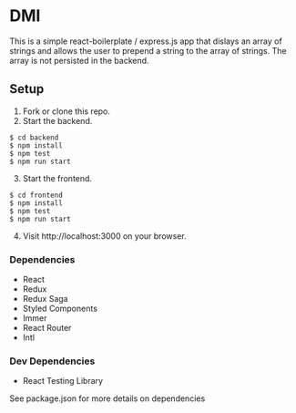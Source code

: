 # DMI

This is a simple react-boilerplate / express.js app that dislays an array of strings and allows the user to prepend a string to the array of strings. The array is not persisted in the backend.

## Setup

1. Fork or clone this repo.
2. Start the backend.
```shell
$ cd backend
$ npm install
$ npm test
$ npm run start
```
3. Start the frontend.
```shell
$ cd frontend
$ npm install
$ npm test
$ npm run start
```
4. Visit http://localhost:3000 on your browser.

### Dependencies

  + React
  + Redux
  + Redux Saga
  + Styled Components
  + Immer
  + React Router
  + Intl

### Dev Dependencies

  + React Testing Library

See package.json for more details on dependencies

